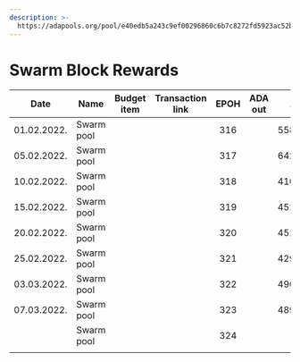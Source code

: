 ```yaml
---
description: >-
  https://adapools.org/pool/e40edb5a243c9ef00296860c6b7c8272fd5923ac52b5050d68e80d9b
---
```


# Swarm Block Rewards

<table><thead><tr><th>Date</th><th>Name</th><th data-type="select">Budget item</th><th align="center">Transaction link</th><th align="center">EPOH</th><th align="center">ADA out</th><th align="center">ADA in</th><th align="center">Balance</th></tr></thead><tbody><tr><td>01.02.2022.</td><td>Swarm pool</td><td></td><td align="center"></td><td align="center">316</td><td align="center"></td><td align="center">558.548335</td><td align="center"></td></tr><tr><td>05.02.2022.</td><td>Swarm pool</td><td></td><td align="center"></td><td align="center">317</td><td align="center"></td><td align="center">642.138759</td><td align="center"></td></tr><tr><td>10.02.2022.</td><td>Swarm pool</td><td></td><td align="center"></td><td align="center">318</td><td align="center"></td><td align="center">410.393649</td><td align="center"></td></tr><tr><td>15.02.2022.</td><td>Swarm pool</td><td></td><td align="center"></td><td align="center">319</td><td align="center"></td><td align="center">451.811804</td><td align="center"></td></tr><tr><td>20.02.2022.</td><td>Swarm pool</td><td></td><td align="center"></td><td align="center">320</td><td align="center"></td><td align="center">451.054287</td><td align="center"></td></tr><tr><td>25.02.2022.</td><td>Swarm pool</td><td></td><td align="center"></td><td align="center">321</td><td align="center"></td><td align="center">429.288303</td><td align="center"></td></tr><tr><td>03.03.2022.</td><td>Swarm pool</td><td></td><td align="center"></td><td align="center">322</td><td align="center"></td><td align="center">490.379656</td><td align="center"></td></tr><tr><td>07.03.2022.</td><td>Swarm pool</td><td></td><td align="center"></td><td align="center">323</td><td align="center"></td><td align="center">489.174834</td><td align="center"></td></tr><tr><td></td><td>Swarm pool</td><td></td><td align="center"></td><td align="center">324</td><td align="center"></td><td align="center"></td><td align="center"></td></tr><tr><td></td><td></td><td></td><td align="center"></td><td align="center"></td><td align="center"></td><td align="center"></td><td align="center"></td></tr></tbody></table>
